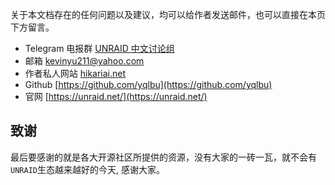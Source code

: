 <!-- {docsify-ignore-all} -->

关于本文档存在的任何问题以及建议，均可以给作者发送邮件，也可以直接在本页下方留言。

- Telegram 电报群 [UNRAID 中文讨论组](https://t.me/unraid_zh)
- 邮箱 kevinyu211@yahoo.com
- 作者私人网站 [hikariai.net](https://hikariai.net)
- Github [https://github.com/yqlbu](https://github.com/yqlbu)
- 官网 [https://unraid.net/](https://unraid.net/)

## 致谢

最后要感谢的就是各大开源社区所提供的资源，没有大家的一砖一瓦，就不会有`UNRAID`生态越来越好的今天, 感谢大家。
